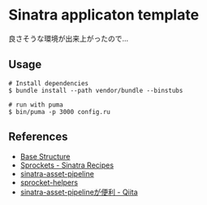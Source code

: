 # Sinatra applicaton template

良さそうな環境が出来上がったので...

## Usage

```
# Install dependencies
$ bundle install --path vendor/bundle --binstubs

# run with puma
$ bin/puma -p 3000 config.ru
```

## References

- [Base Structure](https://stackoverflow.com/questions/5015471/using-sinatra-for-larger-projects-via-multiple-files)
- [Sprockets - Sinatra Recipes](http://recipes.sinatrarb.com/p/asset_management/sprockets#article)
- [sinatra-asset-pipeline](https://github.com/kalasjocke/sinatra-asset-pipeline)
- [sprocket-helpers](https://github.com/petebrowne/sprockets-helpers)
- [sinatra-asset-pipelineが便利 - Qiita](https://qiita.com/shimoju/items/f844e9b8501557d1fde4)
